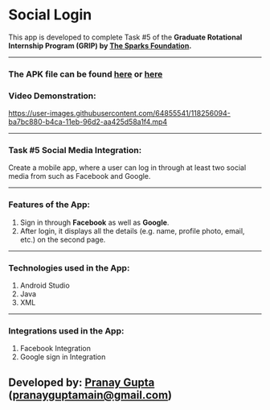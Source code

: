 # Social Login
 
This app is developed to complete Task #5 of the **Graduate Rotational Internship Program (GRIP) by [The Sparks Foundation](https://www.linkedin.com/company/the-sparks-foundation/).**

<hr>

### The APK file can be found [here](https://drive.google.com/file/d/1IwlJWtP6scXjbV6mw2N_Pe_mOAGr9T5-/view?usp=sharing) or [here](https://github.com/thepranaygupta/SocialLogin/files/6478145/Social.Login.zip)

### Video Demonstration:
https://user-images.githubusercontent.com/64855541/118256094-ba7bc880-b4ca-11eb-96d2-aa425d58a1f4.mp4

<hr>

### Task #5 Social Media Integration:
Create a mobile app, where a user can log in through at least two social media from such as Facebook and Google.

<hr>

### Features of the App:
1. Sign in through **Facebook** as well as **Google**.
2. After login, it displays all the details (e.g. name, profile photo, email, etc.) on the second page.

<hr>

### Technologies used in the App:
1. Android Studio
2. Java
3. XML

<hr>

### Integrations used in the App:
1. Facebook Integration
2. Google sign in Integration

## Developed by: [Pranay Gupta](https://www.linkedin.com/in/thepranaygupta/) (pranayguptamain@gmail.com)
